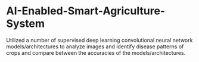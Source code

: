 # AI-Enabled-Smart-Agriculture-System
Utilized a number of supervised deep learning convolutional neural network models/architectures to analyze images and identify disease patterns of crops and compare between the accuracies of the models/architectures.
